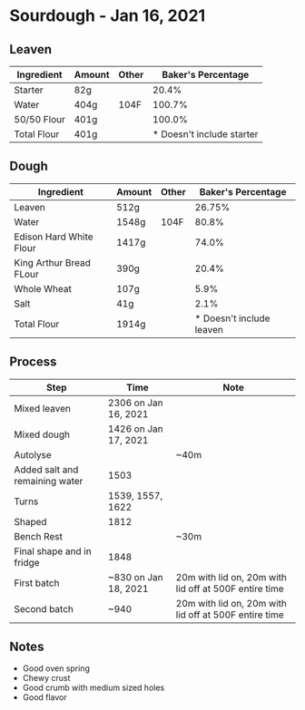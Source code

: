 # Sourdough - Jan 16, 2021

## Leaven 

| Ingredient  | Amount | Other | Baker's Percentage |
|-------------|--------|-------|--------------------|
| Starter     | 82g    |       | 20.4%               |
| Water       | 404g   | 104F  | 100.7%              |
| 50/50 Flour | 401g   |       | 100.0%              |
| Total Flour | 401g   |       | * Doesn't include starter |


## Dough

| Ingredient              | Amount | Other | Baker's Percentage       |
|-------------------------|--------|-------|--------------------------|
| Leaven                  | 512g   |       | 26.75%                   |
| Water                   | 1548g  | 104F  | 80.8%                    |
| Edison Hard White Flour | 1417g  |       | 74.0%                    |
| King Arthur Bread FLour | 390g   |       | 20.4%                    |
| Whole Wheat             | 107g   |       | 5.9%                     |
| Salt                    | 41g    |       | 2.1%                     |
| Total Flour             | 1914g  |       | * Doesn't include leaven |

## Process

| Step                           | Time                 | Note                                                  |
|--------------------------------|----------------------|-------------------------------------------------------|
| Mixed leaven                   | 2306 on Jan 16, 2021 |                                                       |
| Mixed dough                    | 1426 on Jan 17, 2021 |                                                       |
| Autolyse                       |                      | ~40m                                                  |
| Added salt and remaining water | 1503                 |                                                       |
| Turns                          | 1539, 1557, 1622     |                                                       |
| Shaped                         | 1812                 |                                                       |
| Bench Rest                     |                      | ~30m                                                  |
| Final shape and in fridge      | 1848                 |                                                       |
| First batch                    | ~830 on Jan 18, 2021 | 20m with lid on, 20m with lid off at 500F entire time |
| Second batch                   | ~940  | 20m with lid on, 20m with lid off at 500F entire time |

## Notes

- Good oven spring
- Chewy crust
- Good crumb with medium sized holes
- Good flavor